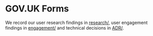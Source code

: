 # GOV.UK Forms

We record our user research findings in [research/](research/), user engagement findings in [engagement/](engagement/) and technical decisions in [ADR/](ADR).
